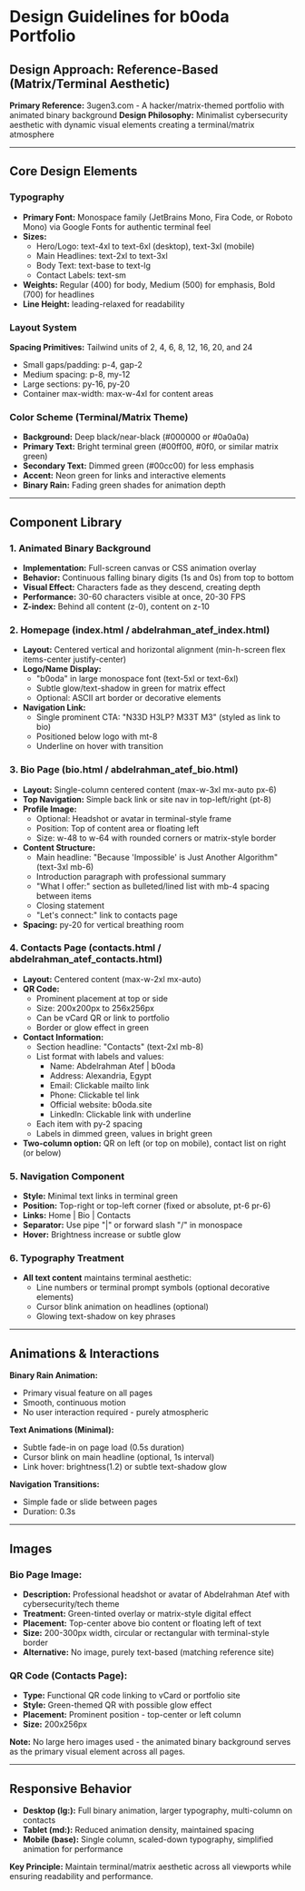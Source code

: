 # Design Guidelines for b0oda Portfolio

## Design Approach: Reference-Based (Matrix/Terminal Aesthetic)

**Primary Reference:** 3ugen3.com - A hacker/matrix-themed portfolio with animated binary background
**Design Philosophy:** Minimalist cybersecurity aesthetic with dynamic visual elements creating a terminal/matrix atmosphere

---

## Core Design Elements

### Typography
- **Primary Font:** Monospace family (JetBrains Mono, Fira Code, or Roboto Mono) via Google Fonts for authentic terminal feel
- **Sizes:**
  - Hero/Logo: text-4xl to text-6xl (desktop), text-3xl (mobile)
  - Main Headlines: text-2xl to text-3xl
  - Body Text: text-base to text-lg
  - Contact Labels: text-sm
- **Weights:** Regular (400) for body, Medium (500) for emphasis, Bold (700) for headlines
- **Line Height:** leading-relaxed for readability

### Layout System
**Spacing Primitives:** Tailwind units of 2, 4, 6, 8, 12, 16, 20, and 24
- Small gaps/padding: p-4, gap-2
- Medium spacing: p-8, my-12
- Large sections: py-16, py-20
- Container max-width: max-w-4xl for content areas

### Color Scheme (Terminal/Matrix Theme)
- **Background:** Deep black/near-black (#000000 or #0a0a0a)
- **Primary Text:** Bright terminal green (#00ff00, #0f0, or similar matrix green)
- **Secondary Text:** Dimmed green (#00cc00) for less emphasis
- **Accent:** Neon green for links and interactive elements
- **Binary Rain:** Fading green shades for animation depth

---

## Component Library

### 1. Animated Binary Background
- **Implementation:** Full-screen canvas or CSS animation overlay
- **Behavior:** Continuous falling binary digits (1s and 0s) from top to bottom
- **Visual Effect:** Characters fade as they descend, creating depth
- **Performance:** 30-60 characters visible at once, 20-30 FPS
- **Z-index:** Behind all content (z-0), content on z-10

### 2. Homepage (index.html / abdelrahman_atef_index.html)
- **Layout:** Centered vertical and horizontal alignment (min-h-screen flex items-center justify-center)
- **Logo/Name Display:**
  - "b0oda" in large monospace font (text-5xl or text-6xl)
  - Subtle glow/text-shadow in green for matrix effect
  - Optional: ASCII art border or decorative elements
- **Navigation Link:**
  - Single prominent CTA: "N33D H3LP? M33T M3" (styled as link to bio)
  - Positioned below logo with mt-8
  - Underline on hover with transition

### 3. Bio Page (bio.html / abdelrahman_atef_bio.html)
- **Layout:** Single-column centered content (max-w-3xl mx-auto px-6)
- **Top Navigation:** Simple back link or site nav in top-left/right (pt-8)
- **Profile Image:** 
  - Optional: Headshot or avatar in terminal-style frame
  - Position: Top of content area or floating left
  - Size: w-48 to w-64 with rounded corners or matrix-style border
- **Content Structure:**
  - Main headline: "Because 'Impossible' is Just Another Algorithm" (text-3xl mb-6)
  - Introduction paragraph with professional summary
  - "What I offer:" section as bulleted/lined list with mb-4 spacing between items
  - Closing statement
  - "Let's connect:" link to contacts page
- **Spacing:** py-20 for vertical breathing room

### 4. Contacts Page (contacts.html / abdelrahman_atef_contacts.html)
- **Layout:** Centered content (max-w-2xl mx-auto)
- **QR Code:**
  - Prominent placement at top or side
  - Size: 200x200px to 256x256px
  - Can be vCard QR or link to portfolio
  - Border or glow effect in green
- **Contact Information:**
  - Section headline: "Contacts" (text-2xl mb-8)
  - List format with labels and values:
    - Name: Abdelrahman Atef | b0oda
    - Address: Alexandria, Egypt
    - Email: Clickable mailto link
    - Phone: Clickable tel link
    - Official website: b0oda.site
    - LinkedIn: Clickable link with underline
  - Each item with py-2 spacing
  - Labels in dimmed green, values in bright green
- **Two-column option:** QR on left (or top on mobile), contact list on right (or below)

### 5. Navigation Component
- **Style:** Minimal text links in terminal green
- **Position:** Top-right or top-left corner (fixed or absolute, pt-6 pr-6)
- **Links:** Home | Bio | Contacts
- **Separator:** Use pipe "|" or forward slash "/" in monospace
- **Hover:** Brightness increase or subtle glow

### 6. Typography Treatment
- **All text content** maintains terminal aesthetic:
  - Line numbers or terminal prompt symbols (optional decorative elements)
  - Cursor blink animation on headlines (optional)
  - Glowing text-shadow on key phrases

---

## Animations & Interactions
**Binary Rain Animation:**
- Primary visual feature on all pages
- Smooth, continuous motion
- No user interaction required - purely atmospheric

**Text Animations (Minimal):**
- Subtle fade-in on page load (0.5s duration)
- Cursor blink on main headline (optional, 1s interval)
- Link hover: brightness(1.2) or subtle text-shadow glow

**Navigation Transitions:**
- Simple fade or slide between pages
- Duration: 0.3s

---

## Images

### Bio Page Image:
- **Description:** Professional headshot or avatar of Abdelrahman Atef with cybersecurity/tech theme
- **Treatment:** Green-tinted overlay or matrix-style digital effect
- **Placement:** Top-center above bio content or floating left of text
- **Size:** 200-300px width, circular or rectangular with terminal-style border
- **Alternative:** No image, purely text-based (matching reference site)

### QR Code (Contacts Page):
- **Type:** Functional QR code linking to vCard or portfolio site
- **Style:** Green-themed QR with possible glow effect
- **Placement:** Prominent position - top-center or left column
- **Size:** 200x256px

**Note:** No large hero images used - the animated binary background serves as the primary visual element across all pages.

---

## Responsive Behavior
- **Desktop (lg:):** Full binary animation, larger typography, multi-column on contacts
- **Tablet (md:):** Reduced animation density, maintained spacing
- **Mobile (base):** Single column, scaled-down typography, simplified animation for performance

**Key Principle:** Maintain terminal/matrix aesthetic across all viewports while ensuring readability and performance.